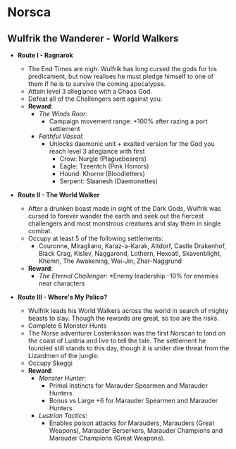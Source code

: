 # Norsca

## Wulfrik the Wanderer - World Walkers

* **Route I - Ragnarok**
  * The End Times are nigh. Wulfrik has long cursed the gods for his predicament, but now realises he must pledge himself to one of them if he is to survive the coming apocalypse.
  * Attain level 3 allegiance with a Chaos God.
   * Defeat all of the Challengers sent against you.
  * **Reward**:
	* _The Winds Roar_: 
	  * Campaign movement range: +100% after razing a port settlement
	* _Faithful Vassal_:
	  * Unlocks daemonic unit + exalted version for the God you reach level 3 allegiance with first
	    * Crow: Nurgle (Plaguebearers)
	    * Eagle: Tzeentch (Pink Horrors)
	    * Hound: Khorne (Bloodletters)
	    * Serpent: Slaanesh (Daemonettes)

* **Route II - The World Walker**
  * After a drunken boast made in sight of the Dark Gods, Wulfrik was cursed to forever wander the earth and seek out the fiercest challengers and most monstrous creatures and slay them in single combat.
  * Occupy at least 5 of the following settlements:
	* Couronne, Miragliano, Karaz-a-Karak, Altdorf, Castle Drakenhof, Black Crag, Kislev, Naggarond, Lothern, Hexoatl, Skavenblight, Khemri, The Awakening, Wei-Jin, Zhar-Naggrund
  * **Reward**:
	* _The Eternal Challenger_: 
	  *Enemy leadership -10% for enemies near characters

* **Route III - Where's My Palico?**
  * Wulfrik leads his World Walkers across the world in search of mighty beasts to slay. Though the rewards are great, so too are the risks.
  * Complete 6 Monster Hunts
  * The Norse adventurer Losteriksson was the first Norscan to land on the coast of Lustria and live to tell the tale. The settlement he founded still stands to this day, though it is under dire threat from the Lizardmen of the jungle.
  * Occupy Skeggi
  * **Reward**:
	* _Monster Hunter_: 
	  * Primal Instincts for Marauder Spearmen and Marauder Hunters 
	  * Bonus vs Large +6 for Marauder Spearmen and Marauder Hunters 
	* _Lustrian Tactics_: 
	  * Enables poison attacks for Marauders, Marauders (Great Weapons), Marauder Berserkers, Marauder Champions and Marauder Champions (Great Weapons).
